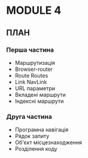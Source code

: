 # MODULE 4

## ПЛАН

### Перша частина

- Маршрутизація
- Browser-router
- Route Routes
- Link NavLink
- URL параметри
- Вкладені маршрути
- Індексні маршрути

### Друга частина

- Програмна навігація
- Рядок запиту
- Об'єкт місцезнаходження
- Розділення коду
